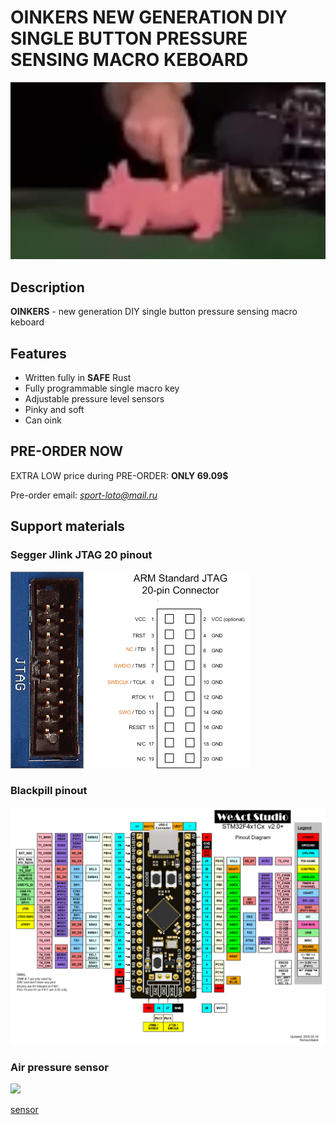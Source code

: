 # OINKERS NEW GENERATION DIY SINGLE BUTTON PRESSURE SENSING MACRO KEBOARD

![oinker](demo.jpg)

## Description

**OINKERS** - new generation DIY single button pressure sensing macro keboard

## Features

- Written fully in **SAFE** Rust
- Fully programmable single macro key
- Adjustable pressure level sensors
- Pinky and soft
- Can oink

## PRE-ORDER NOW

EXTRA LOW price during PRE-ORDER: **ONLY 69.09$**

Pre-order email: *sport-loto@mail.ru*

## Support materials

### Segger Jlink JTAG 20 pinout

![](jlink_jtag20.png)

### Blackpill pinout

![](blackpill.png)

### Air pressure sensor

![](http://wiki.sunfounder.cc/images/2/23/BMP01.png)

[sensor](http://wiki.sunfounder.cc/index.php?title=BMP280_Pressure_Sensor_Module)


